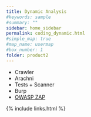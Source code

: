 ```yaml
---
title: Dynamic Analysis
#keywords: sample
#summary: ""
sidebar: home_sidebar
permalink: coding_dynamic.html
#simple_map: true
#map_name: usermap
#box_number: 1
folder: product2
---
```


* Crawler
* Arachni
* Tests + Scanner
* Burp
* [OWASP ZAP](https://www.owasp.org/index.php/OWASP_Zed_Attack_Proxy_Project)

{% include links.html %}

